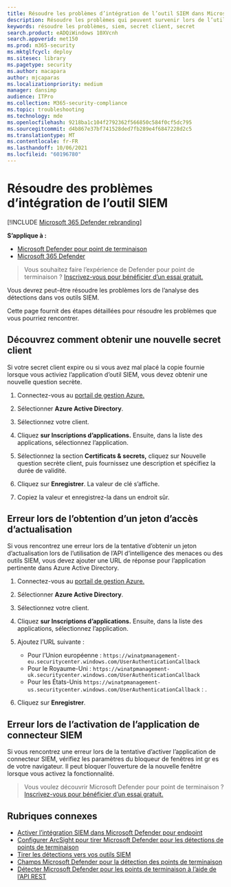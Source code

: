```yaml
---
title: Résoudre les problèmes d’intégration de l’outil SIEM dans Microsoft Defender for Endpoint
description: Résoudre les problèmes qui peuvent survenir lors de l’utilisation des outils SIEM avec Microsoft Defender for Endpoint.
keywords: résoudre les problèmes, siem, secret client, secret
search.product: eADQiWindows 10XVcnh
search.appverid: met150
ms.prod: m365-security
ms.mktglfcycl: deploy
ms.sitesec: library
ms.pagetype: security
ms.author: macapara
author: mjcaparas
ms.localizationpriority: medium
manager: dansimp
audience: ITPro
ms.collection: M365-security-compliance
ms.topic: troubleshooting
ms.technology: mde
ms.openlocfilehash: 9218ba1c104f2792362f566850c584f0cf5dc795
ms.sourcegitcommit: d4b867e37bf741528ded7fb289e4f6847228d2c5
ms.translationtype: MT
ms.contentlocale: fr-FR
ms.lasthandoff: 10/06/2021
ms.locfileid: "60196780"
---
```

# <a name="troubleshoot-siem-tool-integration-issues"></a>Résoudre des problèmes d’intégration de l’outil SIEM

[!INCLUDE [Microsoft 365 Defender rebranding](../../includes/microsoft-defender.md)]


**S’applique à :**
- [Microsoft Defender pour point de terminaison](https://go.microsoft.com/fwlink/p/?linkid=2154037)
- [Microsoft 365 Defender](https://go.microsoft.com/fwlink/?linkid=2118804)


> Vous souhaitez faire l’expérience de Defender pour point de terminaison ? [Inscrivez-vous pour bénéficier d’un essai gratuit.](https://signup.microsoft.com/create-account/signup?products=7f379fee-c4f9-4278-b0a1-e4c8c2fcdf7e&ru=https://aka.ms/MDEp2OpenTrial?ocid=docs-wdatp-pullalerts-abovefoldlink)

Vous devrez peut-être résoudre les problèmes lors de l’analyse des détections dans vos outils SIEM.

Cette page fournit des étapes détaillées pour résoudre les problèmes que vous pourriez rencontrer.

## <a name="learn-how-to-get-a-new-client-secret"></a>Découvrez comment obtenir une nouvelle secret client

Si votre secret client expire ou si vous avez mal placé la copie fournie lorsque vous activiez l’application d’outil SIEM, vous devez obtenir une nouvelle question secrète.

1. Connectez-vous au [portail de gestion Azure.](https://portal.azure.com)

2. Sélectionner **Azure Active Directory**.

3. Sélectionnez votre client.

4. Cliquez **sur Inscriptions d’applications.** Ensuite, dans la liste des applications, sélectionnez l’application.

5. Sélectionnez la section **Certificats & secrets,** cliquez sur Nouvelle question secrète client, puis fournissez une description et spécifiez la durée de validité.

6. Cliquez sur **Enregistrer**. La valeur de clé s’affiche.

7. Copiez la valeur et enregistrez-la dans un endroit sûr.

## <a name="error-when-getting-a-refresh-access-token"></a>Erreur lors de l’obtention d’un jeton d’accès d’actualisation

Si vous rencontrez une erreur lors de la tentative d’obtenir un jeton d’actualisation lors de l’utilisation de l’API d’intelligence des menaces ou des outils SIEM, vous devez ajouter une URL de réponse pour l’application pertinente dans Azure Active Directory.

1. Connectez-vous au [portail de gestion Azure.](https://ms.portal.azure.com)

2. Sélectionner **Azure Active Directory**.

3. Sélectionnez votre client.

4. Cliquez **sur Inscriptions d’applications.** Ensuite, dans la liste des applications, sélectionnez l’application.

5. Ajoutez l’URL suivante :
   - Pour l’Union européenne : `https://winatpmanagement-eu.securitycenter.windows.com/UserAuthenticationCallback`
   - Pour le Royaume-Uni : `https://winatpmanagement-uk.securitycenter.windows.com/UserAuthenticationCallback`
   - Pour les États-Unis  `https://winatpmanagement-us.securitycenter.windows.com/UserAuthenticationCallback` : .

6. Cliquez sur **Enregistrer**.

## <a name="error-while-enabling-the-siem-connector-application"></a>Erreur lors de l’activation de l’application de connecteur SIEM

Si vous rencontrez une erreur lors de la tentative d’activer l’application de connecteur SIEM, vérifiez les paramètres du bloqueur de fenêtres int gr es de votre navigateur. Il peut bloquer l’ouverture de la nouvelle fenêtre lorsque vous activez la fonctionnalité.

> Vous voulez découvrir Microsoft Defender pour point de terminaison ? [Inscrivez-vous pour bénéficier d’un essai gratuit.](https://signup.microsoft.com/create-account/signup?products=7f379fee-c4f9-4278-b0a1-e4c8c2fcdf7e&ru=https://aka.ms/MDEp2OpenTrial?ocid=docs-wdatp-troubleshootsiem-belowfoldlink)

## <a name="related-topics"></a>Rubriques connexes

- [Activer l’intégration SIEM dans Microsoft Defender pour endpoint](enable-siem-integration.md)
- [Configurer ArcSight pour tirer Microsoft Defender pour les détections de points de terminaison](configure-arcsight.md)
- [Tirer les détections vers vos outils SIEM](configure-siem.md)
- [Champs Microsoft Defender pour la détection des points de terminaison](api-portal-mapping.md)
- [Détecter Microsoft Defender pour les points de terminaison à l’aide de l’API REST](pull-alerts-using-rest-api.md)
